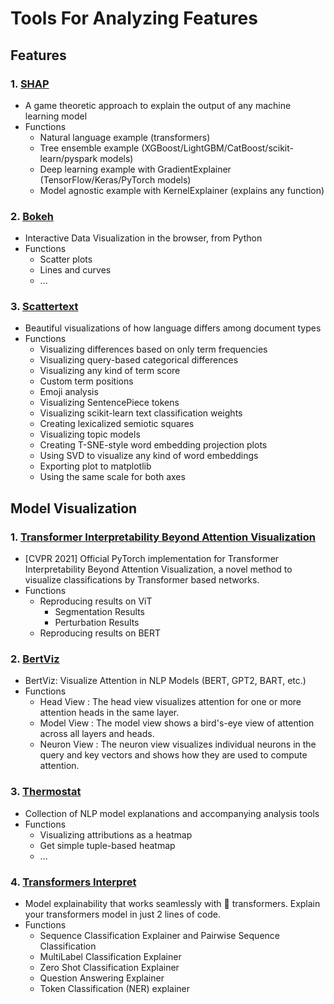 # Tools For Analyzing Features 

## Features 
### 1. [SHAP](https://github.com/slundberg/shap)
- A game theoretic approach to explain the output of any machine learning model
- Functions
  - Natural language example (transformers)
  - Tree ensemble example (XGBoost/LightGBM/CatBoost/scikit-learn/pyspark models)
  - Deep learning example with GradientExplainer (TensorFlow/Keras/PyTorch models)
  - Model agnostic example with KernelExplainer (explains any function)
### 2. [Bokeh](https://docs.bokeh.org/en/latest/docs/user_guide.html) 
- Interactive Data Visualization in the browser, from Python
- Functions 
  - Scatter plots
  - Lines and curves
  - ...
### 3. [Scattertext](https://github.com/JasonKessler/scattertext)
- Beautiful visualizations of how language differs among document types
- Functions
  -  Visualizing differences based on only term frequencies
  - Visualizing query-based categorical differences
  - Visualizing any kind of term score
  - Custom term positions
  - Emoji analysis
  - Visualizing SentencePiece tokens
  - Visualizing scikit-learn text classification weights
  - Creating lexicalized semiotic squares
  - Visualizing topic models
  - Creating T-SNE-style word embedding projection plots
  - Using SVD to visualize any kind of word embeddings
  - Exporting plot to matplotlib
  - Using the same scale for both axes





## Model Visualization
### 1. [Transformer Interpretability Beyond Attention Visualization](https://github.com/hila-chefer/Transformer-Explainability)
- [CVPR 2021] Official PyTorch implementation for Transformer Interpretability Beyond Attention Visualization, a novel method to visualize classifications by Transformer based networks.
- Functions 
  - Reproducing results on ViT
    - Segmentation Results
    - Perturbation Results  
  - Reproducing results on BERT

### 2. [BertViz](https://github.com/jessevig/bertviz)
- BertViz: Visualize Attention in NLP Models (BERT, GPT2, BART, etc.)
- Functions
  - Head View : The head view visualizes attention for one or more attention heads in the same layer. 
  - Model View : The model view shows a bird's-eye view of attention across all layers and heads.
  - Neuron View : The neuron view visualizes individual neurons in the query and key vectors and shows how they are used to compute attention.
### 3. [Thermostat](https://github.com/DFKI-NLP/thermostat)
- Collection of NLP model explanations and accompanying analysis tools
- Functions 
  - Visualizing attributions as a heatmap
  - Get simple tuple-based heatmap
  - ...

### 4. [Transformers Interpret](https://github.com/cdpierse/transformers-interpret#transformers-intepret)
- Model explainability that works seamlessly with 🤗 transformers. Explain your transformers model in just 2 lines of code.
- Functions 
  - Sequence Classification Explainer and Pairwise Sequence Classification
  - MultiLabel Classification Explainer
  - Zero Shot Classification Explainer
  - Question Answering Explainer
  - Token Classification (NER) explainer
